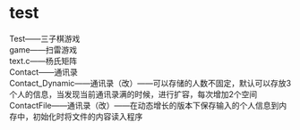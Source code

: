 # test
Test——三子棋游戏
<br>game——扫雷游戏
<br>text.c——杨氏矩阵
<br>Contact——通讯录
<br>Contact_Dynamic——通讯录（改）——可以存储的人数不固定，默认可以存放3个人的信息，当发现当前通讯录满的时候，进行扩容，每次增加2个空间
<br>ContactFile——通讯录（改）——在动态增长的版本下保存输入的个人信息到内存中，初始化时将文件的内容读入程序
